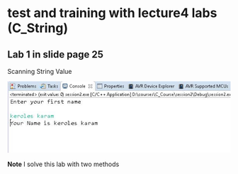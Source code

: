 # test and training with lecture4 labs (C_String) 

## Lab 1 in slide page 25

Scanning String Value

<img src="Lab1_4_CString/unit_2_lecture_4_CString_lab1_p25.jpg" width="600"/>

**Note** I solve this lab with two methods
